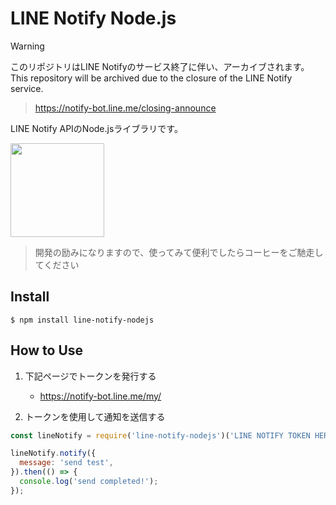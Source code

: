 # LINE Notify Node.js

> [!WARNING]
> このリポジトリはLINE Notifyのサービス終了に伴い、アーカイブされます。  
> This repository will be archived due to the closure of the LINE Notify service.
>
> > https://notify-bot.line.me/closing-announce

LINE Notify APIのNode.jsライブラリです。


<a href="https://www.buymeacoffee.com/mitsuoka0423"><img src="https://img.buymeacoffee.com/button-api/?text=Buy me a coffee&emoji=☕&slug=mitsuoka0423&button_colour=FFDD00&font_colour=000000&font_family=Cookie&outline_colour=000000&coffee_colour=ffffff" width="150px" /></a>
>
> 開発の励みになりますので、使ってみて便利でしたらコーヒーをご馳走してください

## Install

```
$ npm install line-notify-nodejs
```

## How to Use

1. 下記ページでトークンを発行する
    - https://notify-bot.line.me/my/

2. トークンを使用して通知を送信する

```javascript
const lineNotify = require('line-notify-nodejs')('LINE NOTIFY TOKEN HERE');

lineNotify.notify({
  message: 'send test',
}).then(() => {
  console.log('send completed!');
});
```
